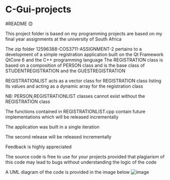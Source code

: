 # C-Gui-projects

#README 😊

This project folder is based on my programming projects are based on my final year assignments at the university of South Africa 

The zip folder  12596388-COS3711-ASSIGNMENT-2   pertains to a development of a simple registration application built on the Qt Framework QtCore 6 and the C++ programming language
The REGISTRATION class is based on a composition of PERSON class and is the base class of STUDENTREGISTRATION and the GUESTREGISTRATION

REGISTRATIONLIST acts as a vector class for REGISTRATION class listing its values and acting as a dynamic array for the registration class

NB: PERSON,REGISTRATIONLIST classes cannot exist without the REGISTRATION class 

The functions contained in REGISTRATIONLIST.cpp contain future implementations which will be released incrementally 

The application was built in a single iteration

The second release will be released incrementally 


Feedback is highly appreciated 

The source code is free to use for your projects provided that plagiarism of this code may lead to bugs without understanding the logic of the code 

A UML diagram of the code is provided in the image below 
![image](https://github.com/The5upercelln1nja/C-Gui-projects/assets/89077880/f1c032d3-55ac-4a55-be44-77dc9ba1ca68)


